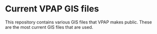 # Current VPAP GIS files
This repository contains various GIS files that VPAP makes public.  These are the most current GIS files that are used.
